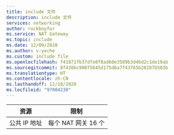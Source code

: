 ```yaml
---
title: include 文件
description: include 文件
services: networking
author: rockboyfor
ms.service: NAT Gateway
ms.topic: include
ms.date: 12/09/2020
ms.author: v-yeche
ms.custom: include file
ms.openlocfilehash: f41871fb37dfe0f8ad60e3589b3d46d2c1de19ab
ms.sourcegitcommit: 8f438bc90075645d175d6a7f43765b20287b503b
ms.translationtype: HT
ms.contentlocale: zh-CN
ms.lasthandoff: 12/10/2020
ms.locfileid: "97004230"
---
```

<!--Verified successfully on valid feature-->

| 资源            | 限制              |
|---------------------|--------------------|
| 公共 IP 地址 | 每个 NAT 网关 16 个 |
